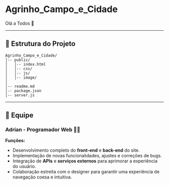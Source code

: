 # Agrinho_Campo_e_Cidade
Olá a Todos 👋



---

## 📂 Estrutura do Projeto

```
Agrinho_Campo_e_Cidade/
│-- public/
│   │-- index.html
│   │-- css/
│   │-- js/
│   │-- image/
│   
│-- readme.md
│-- package.json
│-- server.js
```

---

## 👥 Equipe

### Adrian - Programador Web 👨‍💻
**Funções:**
- Desenvolvimento completo do **front-end** e **back-end** do site.
- Implementação de novas funcionalidades, ajustes e correções de bugs.
- Integração de **APIs** e **serviços externos** para aprimorar a experiência do usuário.
- Colaboração estreita com o designer para garantir uma experiência de navegação coesa e intuitiva.

